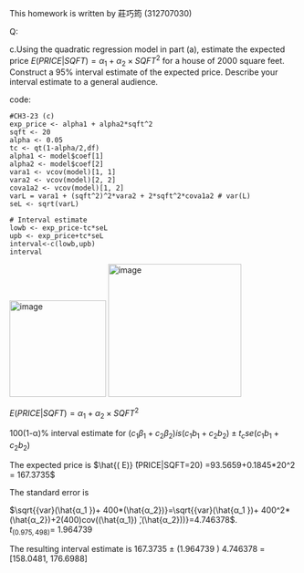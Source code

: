 This homework is written by 莊巧筠 (312707030)

Q:

c.Using the quadratic regression model in part (a), estimate the expected price $E(PRICE|SQFT) =  α_1+ α_2×SQFT^2$  for a house of 2000 square feet. Construct a 95% interval estimate of the expected price. Describe your interval estimate to a general audience.

code:
```{r}
#CH3-23 (c)
exp_price <- alpha1 + alpha2*sqft^2
sqft <- 20
alpha <- 0.05
tc <- qt(1-alpha/2,df)
alpha1 <- model$coef[1]
alpha2 <- model$coef[2]
vara1 <- vcov(model)[1, 1]
vara2 <- vcov(model)[2, 2]
cova1a2 <- vcov(model)[1, 2]
varL = vara1 + (sqft^2)^2*vara2 + 2*sqft^2*cova1a2 # var(L)
seL <- sqrt(varL)

# Interval estimate
lowb <- exp_price-tc*seL
upb <- exp_price+tc*seL
interval<-c(lowb,upb)
interval
```
<img width="169" alt="image" src="https://github.com/HWTeng-Course/202402-Financial-Econometrics/assets/161672454/c5f28a46-0339-45b3-a03e-a0cade472889">

<img width="233" alt="image" src="https://github.com/HWTeng-Course/202402-Financial-Econometrics/assets/161672454/dbf4481e-da60-4095-879e-9c7ebc040e41">



$E(PRICE|SQFT) =  α_1+ α_2×SQFT^2$

100(1-α)% interval estimate for $(c_1 β_1+c_2 β_2) is (c_1 b_1+c_2 b_2)±t_c se(c_1 b_1+c_2 b_2)$

The expected price is $\hat{( E)} ̂(PRICE|SQFT=20) =93.5659+0.1845*20^2  = 167.3735$

 The standard error is  

$\sqrt{{var}(\hat{α_1 })+ 400*(\hat{α_2})}=\sqrt{{var}(\hat{α_1 })+ 400^2*(\hat{α_2})+2(400)cov((\hat{α_1}) ̂,(\hat{α_2}))}=4.746378$.\
 $t_(0.975,498)$= 1.964739

The resulting interval estimate is 167.3735  ± (1.964739 )  4.746378 = [158.0481, 176.6988]
